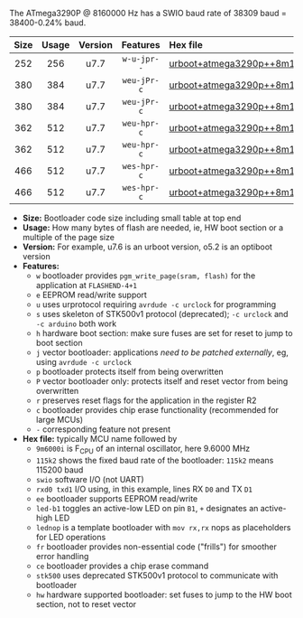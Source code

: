 The ATmega3290P @ 8160000 Hz has a SWIO baud rate of 38309 baud = 38400-0.24% baud.

|Size|Usage|Version|Features|Hex file|
|:-:|:-:|:-:|:-:|:--|
|252|256|u7.7|`w-u-jpr--`|[urboot+atmega3290p++8m1600i+++38k4_swio_rxe0_txe1.hex](https://raw.githubusercontent.com/stefanrueger/urboot.hex/main/mcus/atmega3290p/internal_oscillator/fint++8m1600_Hz/br+++38k4_bps/urboot+atmega3290p++8m1600i+++38k4_swio_rxe0_txe1.hex)|
|380|384|u7.7|`weu-jPr-c`|[urboot+atmega3290p++8m1600i+++38k4_swio_rxe0_txe1_ee_led+b7_fr_ce.hex](https://raw.githubusercontent.com/stefanrueger/urboot.hex/main/mcus/atmega3290p/internal_oscillator/fint++8m1600_Hz/br+++38k4_bps/urboot+atmega3290p++8m1600i+++38k4_swio_rxe0_txe1_ee_led+b7_fr_ce.hex)|
|380|384|u7.7|`weu-jPr-c`|[urboot+atmega3290p++8m1600i+++38k4_swio_rxe0_txe1_ee_lednop_fr_ce.hex](https://raw.githubusercontent.com/stefanrueger/urboot.hex/main/mcus/atmega3290p/internal_oscillator/fint++8m1600_Hz/br+++38k4_bps/urboot+atmega3290p++8m1600i+++38k4_swio_rxe0_txe1_ee_lednop_fr_ce.hex)|
|362|512|u7.7|`weu-hpr-c`|[urboot+atmega3290p++8m1600i+++38k4_swio_rxe0_txe1_ee_led+b7_fr_ce_hw.hex](https://raw.githubusercontent.com/stefanrueger/urboot.hex/main/mcus/atmega3290p/internal_oscillator/fint++8m1600_Hz/br+++38k4_bps/urboot+atmega3290p++8m1600i+++38k4_swio_rxe0_txe1_ee_led+b7_fr_ce_hw.hex)|
|362|512|u7.7|`weu-hpr-c`|[urboot+atmega3290p++8m1600i+++38k4_swio_rxe0_txe1_ee_lednop_fr_ce_hw.hex](https://raw.githubusercontent.com/stefanrueger/urboot.hex/main/mcus/atmega3290p/internal_oscillator/fint++8m1600_Hz/br+++38k4_bps/urboot+atmega3290p++8m1600i+++38k4_swio_rxe0_txe1_ee_lednop_fr_ce_hw.hex)|
|466|512|u7.7|`wes-hpr-c`|[urboot+atmega3290p++8m1600i+++38k4_swio_rxe0_txe1_ee_led+b7_fr_ce_stk500_hw.hex](https://raw.githubusercontent.com/stefanrueger/urboot.hex/main/mcus/atmega3290p/internal_oscillator/fint++8m1600_Hz/br+++38k4_bps/urboot+atmega3290p++8m1600i+++38k4_swio_rxe0_txe1_ee_led+b7_fr_ce_stk500_hw.hex)|
|466|512|u7.7|`wes-hpr-c`|[urboot+atmega3290p++8m1600i+++38k4_swio_rxe0_txe1_ee_lednop_fr_ce_stk500_hw.hex](https://raw.githubusercontent.com/stefanrueger/urboot.hex/main/mcus/atmega3290p/internal_oscillator/fint++8m1600_Hz/br+++38k4_bps/urboot+atmega3290p++8m1600i+++38k4_swio_rxe0_txe1_ee_lednop_fr_ce_stk500_hw.hex)|

- **Size:** Bootloader code size including small table at top end
- **Usage:** How many bytes of flash are needed, ie, HW boot section or a multiple of the page size
- **Version:** For example, u7.6 is an urboot version, o5.2 is an optiboot version
- **Features:**
  + `w` bootloader provides `pgm_write_page(sram, flash)` for the application at `FLASHEND-4+1`
  + `e` EEPROM read/write support
  + `u` uses urprotocol requiring `avrdude -c urclock` for programming
  + `s` uses skeleton of STK500v1 protocol (deprecated); `-c urclock` and `-c arduino` both work
  + `h` hardware boot section: make sure fuses are set for reset to jump to boot section
  + `j` vector bootloader: applications *need to be patched externally*, eg, using `avrdude -c urclock`
  + `p` bootloader protects itself from being overwritten
  + `P` vector bootloader only: protects itself and reset vector from being overwritten
  + `r` preserves reset flags for the application in the register R2
  + `c` bootloader provides chip erase functionality (recommended for large MCUs)
  + `-` corresponding feature not present
- **Hex file:** typically MCU name followed by
  + `9m6000i` is F<sub>CPU</sub> of an internal oscillator, here 9.6000 MHz
  + `115k2` shows the fixed baud rate of the bootloader: `115k2` means 115200 baud
  + `swio` software I/O (not UART)
  + `rxd0 txd1` I/O using, in this example, lines RX `D0` and TX `D1`
  + `ee` bootloader supports EEPROM read/write
  + `led-b1` toggles an active-low LED on pin `B1`, `+` designates an active-high LED
  + `lednop` is a template bootloader with `mov rx,rx` nops as placeholders for LED operations
  + `fr` bootloader provides non-essential code ("frills") for smoother error handling
  + `ce` bootloader provides a chip erase command
  + `stk500` uses deprecated STK500v1 protocol to communicate with bootloader
  + `hw` hardware supported bootloader: set fuses to jump to the HW boot section, not to reset vector
